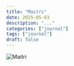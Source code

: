 ```yaml
---
title: "Maitri"
date: 2025-05-03
description: "..."
categories: ["journal"]
tags: ["journal"]
draft: false
---
```


![Maitri](featured.jpg)